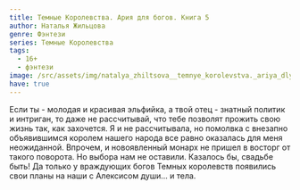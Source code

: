 ```yaml
---
title: Темные Королевства. Ария для богов. Книга 5
author: Наталья Жильцова
genre: Фэнтези
series: Темные Королевства
tags:
  - 16+
  - фэнтези
image: /src/assets/img/natalya_zhiltsova__temnye_korolevstva._ariya_dlya_bogov.jpeg
have: true
---
```

Если ты - молодая и красивая эльфийка, а твой отец - знатный политик и интриган, то даже не рассчитывай, что тебе позволят прожить свою жизнь так, как захочется. Я и не рассчитывала, но помолвка с внезапно объявившимся королем нашего народа все равно оказалась для меня неожиданной. Впрочем, и новоявленный монарх не пришел в восторг от такого поворота. Но выбора нам не оставили. Казалось бы, свадьбе быть! Да только у враждующих богов Темных королевств появились свои планы на наши с Алексисом души... и тела.
